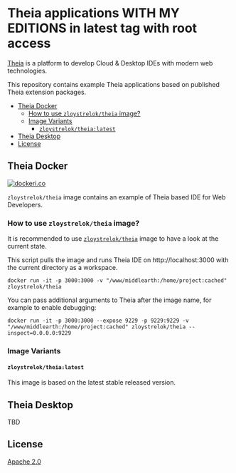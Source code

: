 # Theia applications WITH MY EDITIONS in latest tag with root access

[Theia](https://github.com/theia-ide/theia) is a platform to develop Cloud & Desktop IDEs with modern web technologies.

This repository contains example Theia applications based on published Theia extension packages.

- [Theia Docker](#theia-docker)
  - [How to use `zloystrelok/theia` image?](#how-to-use-theiaidetheia-image)
  - [Image Variants](#image-variants)
    - [`zloystrelok/theia:latest`](#theiaidetheialatest)
- [Theia Desktop](#theia-desktop)
- [License](#license)

## Theia Docker

[![dockeri.co](https://dockeri.co/image/zloystrelok/theia)](https://hub.docker.com/r/zloystrelok/theia/)

`zloystrelok/theia` image contains an example of Theia based IDE for Web Developers.

### How to use `zloystrelok/theia` image?

It is recommended to use [`zloystrelok/theia`](#typefoxtheianext) image to have a look at the current state.

This script pulls the image and runs Theia IDE on http://localhost:3000 with the current directory as a workspace.

    docker run -it -p 3000:3000 -v "/www/middlearth:/home/project:cached" zloystrelok/theia

You can pass additional arguments to Theia after the image name, for example to enable debugging:

    docker run -it -p 3000:3000 --expose 9229 -p 9229:9229 -v "/www/middlearth:/home/project:cached" zloystrelok/theia --inspect=0.0.0.0:9229

### Image Variants

#### `zloystrelok/theia:latest`

This image is based on the latest stable released version.

## Theia Desktop

TBD

## License

[Apache 2.0](LICENSE)
